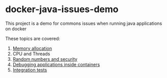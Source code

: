 # docker-java-issues-demo
This project is a demo for commons issues when running java applications on docker

These topics are covered:

1. [Memory allocation](/tree/master/memory-sample)
2. CPU and Threads 
3. [Random numbers and security](/tree/master/entropy-sample)
4. [Debugging applications inside containers](/tree/master/debugging-sample)
5. [Integration tests](/tree/master/integration-tests-sample)
